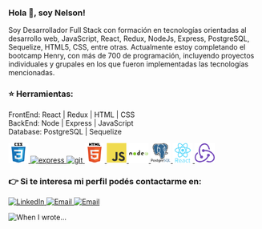 ### Hola 👋, soy Nelson!
<p>
Soy Desarrollador Full Stack con formación en tecnologías orientadas al desarrollo web, JavaScript, React, Redux, NodeJs, Express, PostgreSQL, Sequelize, HTML5, CSS, entre otras.
Actualmente estoy completando el bootcamp Henry, con más de 700 de programación, incluyendo proyectos individuales y grupales en los que fueron implementadas las tecnologías mencionadas.
</p>

<h3 align="left"> ⭐ Herramientas: </h3>
<p>
  FrontEnd: React | Redux | HTML | CSS  <br>
  BackEnd: Node | Express | JavaScript <br>
  Database: PostgreSQL | Sequelize 
</p>
<p align="left"> <a href="https://www.w3schools.com/css/" target="_blank" rel="noreferrer"> <img src="https://raw.githubusercontent.com/devicons/devicon/master/icons/css3/css3-original-wordmark.svg" alt="css3" width="40" height="40"/> </a> <a href="https://expressjs.com" target="_blank" rel="noreferrer"> <img src="https://www.vectorlogo.zone/logos/expressjs/expressjs-icon.svg" alt="express" width="40" height="40"/> </a> <a href="https://git-scm.com/" target="_blank" rel="noreferrer"> <img src="https://www.vectorlogo.zone/logos/git-scm/git-scm-icon.svg" alt="git" width="40" height="40"/> </a> <a href="https://www.w3.org/html/" target="_blank" rel="noreferrer"> <img src="https://raw.githubusercontent.com/devicons/devicon/master/icons/html5/html5-original-wordmark.svg" alt="html5" width="40" height="40"/> </a> <a href="https://developer.mozilla.org/en-US/docs/Web/JavaScript" target="_blank" rel="noreferrer"> <img src="https://raw.githubusercontent.com/devicons/devicon/master/icons/javascript/javascript-original.svg" alt="javascript" width="40" height="40"/> </a> <a href="https://nodejs.org" target="_blank" rel="noreferrer"> <img src="https://raw.githubusercontent.com/devicons/devicon/master/icons/nodejs/nodejs-original-wordmark.svg" alt="nodejs" width="40" height="40"/> </a> <a href="https://www.postgresql.org" target="_blank" rel="noreferrer"> <img src="https://raw.githubusercontent.com/devicons/devicon/master/icons/postgresql/postgresql-original-wordmark.svg" alt="postgresql" width="40" height="40"/> </a> <a href="https://reactjs.org/" target="_blank" rel="noreferrer"> <img src="https://raw.githubusercontent.com/devicons/devicon/master/icons/react/react-original-wordmark.svg" alt="react" width="40" height="40"/> </a> <a href="https://redux.js.org" target="_blank" rel="noreferrer"> <img src="https://raw.githubusercontent.com/devicons/devicon/master/icons/redux/redux-original.svg" alt="redux" width="40" height="40"/> </a> </p>

<h3 align="left"> 👉 Si te interesa mi perfil podés contactarme en: </h3>
<p align="left"> 
<a href="https://www.linkedin.com/in/nelsonmartino/" target="_blank" rel="noreferrer"> <img src="https://www.svgrepo.com/show/157006/linkedin.svg" alt="LinkedIn" width="40" height="40"/> </a>
<a href="mailto:nelsonmartino@gmail.com" target="_blank" rel="noreferrer"> <img src="https://www.logo.wine/a/logo/Gmail/Gmail-Logo.wine.svg" alt="Email" width="45" height="45"/> </a>
<a href="https://wa.me/+5492324473806" target="_blank" rel="noreferrer"> <img src="https://www.logo.wine/a/logo/WhatsApp/WhatsApp-Logo.wine.svg" alt="Email" width="45" height="45"/> </a>
</p>

<img src="https://ih0.redbubble.net/image.1773122099.1944/raf,360x360,075,t,fafafa:ca443f4786.jpg" alt="When I wrote..." />

<!--
**nelsonmartino/nelsonmartino** is a ✨ _special_ ✨ repository because its `README.md` (this file) appears on your GitHub profile.

Here are some ideas to get you started:

- 🔭 I’m currently working on ...
- 🌱 I’m currently learning ...
- 👯 I’m looking to collaborate on ...
- 🤔 I’m looking for help with ...
- 💬 Ask me about ...
- 📫 How to reach me: ...
- 😄 Pronouns: ...
- ⚡ Fun fact: ...
-->
